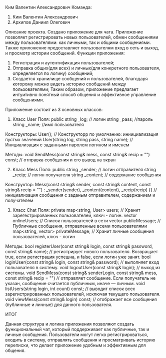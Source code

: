 Ким Валентин Александрович
Команда: 
1) Ким Валентин Александрович
2) Архипов Даниил Олегович


Описание проекта.
Создано приложение для чата. Приложение позволяет регистрировать новых пользователей, обмен сообщениями между пользователями: как личными, так и общими сообщениями.
Также приложение предоставляет пользователям вход в сеть и выход, и просмотр истории сообщений.
Функции приложения:
1) Регистрация и аутентификация пользователей;
2) Отправка общих(для всех) и личных(для конкретного пользователя, определяется по логину) сообщений;
3) Создается хранилище сообщений и пользователей, благодаря которому можно видеть историю сообщений между пользователями;
 Таким образом, приложение предлагает интуитивно понятный способ общения и эффективное управление сообщениями.

Приложение состоит из 3 основных классов:
1) Класс User
Поля:
public
string _log; // логин
string _pass; //пароль
string _name; //имя пользователя

Конструкторы:
User(); // Конструкторр по умолчанию: иниициализация пустых значений
User(string log, string pass, string name); // Инициализация с заданными паролем логином и именем

Методы:
void SendMess(const string& mess, const string& recip = "") const; // отправка сообщения и его вывод на экран

2) Класс Mess
Поля:
public
string _sender; // логин отправителя
string _recip; // логин получателя
string _content; // содержание сообщения

Конструктор:
Mess(const string& sender, const string& content, const string& recip = "") : _sender(sender), _content(content), _recip(recip) {} // инициализация сообщения с заданым отправителем, содержанием и получателем

3) Класс Chat
Поля:
private
map<string, User> users; // Хранит зарегестрированных пользователей, ключ - логин.
vector<string> onlineUsers; // Список пользователей в сети
vector<Mess> publicMessage; // Публичные сообщения, отправленные всеми пользователями
map<string, vector<Mess>> privateMessage; // Хранит личные сообщения пользователей, ключ - логин

Методы:
bool registerUser(const string& login, const string& password, const string& name); // регистрирует нового пользователя. Возвращает true, если регистрация успешна, и false, если логин уже занят.
bool loginUser(const string& login, const string& password); // выполняет вход пользователя в систему.
void logoutUser(const string& login); // выход из системы.
void SendMess(const string& senderLogin, const string& mess, const string& recip = "") // отправляет сообщение. Если получатель не указан, сообщение считается публичным, иначе — личным.
void listUsers(string login, int count) const; // выводит список всех зарегистрированных пользователей, исключая текущего пользователя.
void viewMess(const string& login) const; // отображает все сообщения (публичные и личные) для данного пользователя.

ИТОГ

Данная структура и логика приложения позволяют создать функциональный чат, который поддерживает как публичные, так и личные сообщения. Пользователи могут легко регистрироваться, входить в систему, отправлять сообщения и просматривать 
историю переписки, что делает приложение удобным и эффективным для общения.
